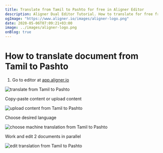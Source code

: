 ```yaml
---
title: Translate from Tamil to Pashto for free in Aligner Editor
description: Aligner Dual Editor Tutorial. How to translate for free from Tamil to Pashto. Aligner is multilingual document management platform. 
ogImage: "https://www.aligner.io/images/aligner-logo.png"
date: 2020-05-06T07:09:21+03:00
image: ../images/aligner-logo.png
onBlog: true
---
```


# How to translate document from Tamil to Pashto

1. Go to editor at [app.aligner.io](https://app.aligner.io "Aligner App web page")

![translate from Tamil to Pashto](../aligner-blank-editor.png "translate from Tamil to Pashto")

Copy-paste content or upload content

![upload content from Tamil to Pashto](../aligner-uploaded-document.png "upload content from Tamil to Pashto")

Choose desired language

![choose machine translation from Tamil to Pashto](../aligner-language-dropdown.png "choose machine translation from Tamil to Pashto")

Work and edit 2 documents in parallel

![edit translation from Tamil to Pashto](../aligner-double-sitded-editor.png "edit translation from Tamil to Pashto")

